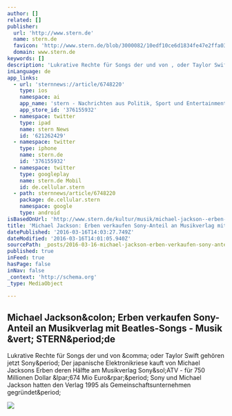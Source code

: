 ```yaml
---
author: []
related: []
publisher:
  url: 'http://www.stern.de'
  name: stern.de
  favicon: 'http://www.stern.de/blob/3000082/10edf10ce6d1834fe47e2ffa0325f5b7/home-favicon.ico'
  domain: www.stern.de
keywords: []
description: 'Lukrative Rechte für Songs der und von , oder Taylor Swift gehören jetzt Sony. Der japanische Elektronikriese kauft von Michael Jacksons Erben deren Hälfte am Musikverlag Sony/ATV - für 750 Millionen Dollar (674 Mio Euro). Sony und Michael Jackson hatten den Verlag 1995 als Gemeinschaftsunternehmen gegründet.'
inLanguage: de
app_links:
  - url: 'sternnews://article/6748220'
    type: ios
    namespace: ai
    app_name: 'stern - Nachrichten aus Politik, Sport und Entertainment - täglich neue Bilder und Videos'
    app_store_id: '376155932'
  - namespace: twitter
    type: ipad
    name: stern News
    id: '621262429'
  - namespace: twitter
    type: iphone
    name: stern.de
    id: '376155932'
  - namespace: twitter
    type: googleplay
    name: stern.de Mobil
    id: de.cellular.stern
  - path: sternnews/article/6748220
    package: de.cellular.stern
    namespace: google
    type: android
isBasedOnUrl: 'http://www.stern.de/kultur/musik/michael-jackson--erben-verkaufen-sony-anteil-an-musikverlag-mit-beatles-songs-6748220.html'
title: 'Michael Jackson: Erben verkaufen Sony-Anteil an Musikverlag mit Beatles-Songs - Musik | STERN.de'
datePublished: '2016-03-16T14:03:27.749Z'
dateModified: '2016-03-16T14:01:05.940Z'
sourcePath: _posts/2016-03-16-michael-jackson-erben-verkaufen-sony-anteil-an-musikverlag.md
published: true
inFeed: true
hasPage: false
inNav: false
_context: 'http://schema.org'
_type: MediaObject

---
```

<article style=""><h1>Michael Jackson&amp;colon; Erben verkaufen Sony-Anteil an Musikverlag mit Beatles-Songs - Musik &amp;vert; STERN&amp;period;de</h1><p>Lukrative Rechte für Songs der und von &amp;comma; oder Taylor Swift gehören jetzt Sony&amp;period; Der japanische Elektronikriese kauft von Michael Jacksons Erben deren Hälfte am Musikverlag Sony&amp;sol;ATV - für 750 Millionen Dollar &amp;lpar;674 Mio Euro&amp;rpar;&amp;period; Sony und Michael Jackson hatten den Verlag 1995 als Gemeinschaftsunternehmen gegründet&amp;period;</p><img src="http://image.stern.de/6748656/16x9-1200-675/c26a99eb257e2b9aae83b459a6af4f3d/iq/michael-jackson.jpg" /></article>